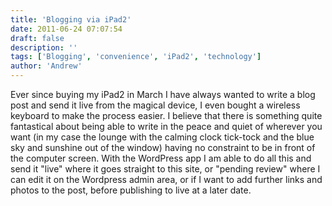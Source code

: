 ```yaml
---
title: 'Blogging via iPad2'
date: 2011-06-24 07:07:54
draft: false
description: ''
tags: ['Blogging', 'convenience', 'iPad2', 'technology']
author: 'Andrew'
---
```


Ever since buying my iPad2 in March I have always wanted to write a blog post and send it live from the magical device, I even bought a wireless keyboard to make the process easier. I believe that there is something quite fantastical about being able to write in the peace and quiet of wherever you want (in my case the lounge with the calming clock tick-tock and the blue sky and sunshine out of the window) having no constraint to be in front of the computer screen. With the WordPress app I am able to do all this and send it "live" where it goes straight to this site, or "pending review" where I can edit it on the Wordpress admin area, or if I want to add further links and photos to the post, before publishing to live at a later date.
